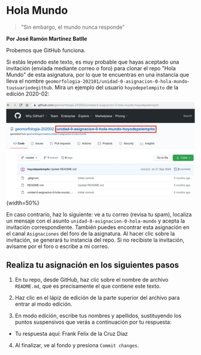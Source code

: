 # Hola Mundo

> "Sin embargo, el mundo nunca responde"

**Por José Ramón Martínez Batlle**

Probemos que GitHub funciona.

Si estás leyendo este texto, es muy probable que hayas aceptado una invitación (enviada mediante correo o foro) para clonar el repo "Hola Mundo" de esta asignatura, por lo que te encuentras en una instancia que lleva el nombre `geomorfologia-202101/unidad-0-asignacion-0-hola-mundo-tuusuariodegithub`. Mira un ejemplo del usuario `hoyodepelempito` de la edición 2020-02:

![*Ejemplo de repo ya clonado*](ejemplo_repo_clonado.jpg){width=50%}

En caso contrario, haz lo siguiente: ve a tu correo (revisa tu spam), localiza un mensaje con el asunto `unidad-0-asignacion-0-hola-mundo` y acepta la invitación correspondiente. También puedes encontrar esta asignación en el canal `Asignaciones` del foro de la asignatura. Al hacer clic sobre la invitación, se generará tu instancia del repo. Si no recibiste la invitación, avísame por el foro o escribe a mi correo.

## Realiza tu asignación en los siguientes pasos

1. En tu repo, desde GitHub, haz clic sobre el nombre de archivo `README.md`, que es precisamente el que contiene este texto.

2. Haz clic en el lápiz de edición de la parte superior del archivo para entrar al modo edición.

3. En modo edición, escribe tus nombres y apellidos, sustituyendo los puntos suspensivos que verás a continuación por tu respuesta:

  * Tu respuesta aquí: Frank Felix de la Cruz Diaz 
  
4. Al finalizar, ve al fondo y presiona `Commit changes`.
